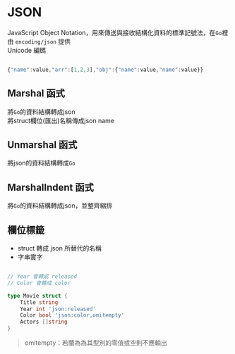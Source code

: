 # JSON

JavaScript Object Notation，用來傳送與接收結構化資料的標準記號法，在`Go`裡由 `encoding/json` 提供
<br>
Unicode 編碼
<br>

```javascript

{"name":value,"arr":[1,2,3],"obj":{"name":value,"name":value}}

```

## Marshal 函式

將`Go`的資料結構轉成json<br>
將struct欄位(匯出)名稱傳成json name

## Unmarshal 函式

將json的資料結構轉成`Go`

## MarshalIndent 函式

將`Go`的資料結構轉成json，並整齊縮排

## 欄位標籤

* struct 轉成 json 所替代的名稱
* 字串實字

```go

// Year 會轉成 released
// Color 會轉成 color

type Movie struct {
    Title string 
    Year int 'json:released'
    Color bool 'json:color,omitempty'
    Actors []string
}

```

> omitempty：若蘭為為其型別的零值或空則不應輸出
